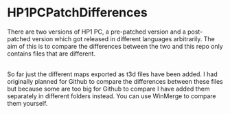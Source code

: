 # HP1PCPatchDifferences

There are two versions of HP1 PC, a pre-patched version and a post-patched version which got released in different languages arbitrarily. The aim of this is to compare the differences between the two and this repo only contains files that are different. 

<br> So far just the different maps exported as t3d files have been added. I had originally planned for Github to compare the differences between these files but because some are too big for Github to compare I have added them separately in different folders instead. You can use WinMerge to compare them yourself. </br>
